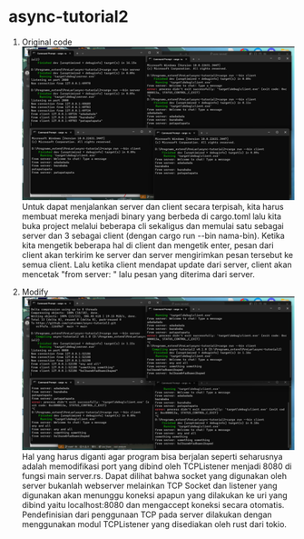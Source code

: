# async-tutorial2
1. Original code
![Screenshot hasil awal](screenshot/result_1.png)
Untuk dapat menjalankan server dan client secara terpisah, kita harus membuat mereka menjadi binary yang berbeda di cargo.toml lalu kita buka project melalui beberapa cli sekaligus dan memulai satu sebagai server dan 3 sebagai client (dengan cargo run --bin nama-bin). Ketika kita mengetik beberapa hal di client dan mengetik enter, pesan dari client akan terkirim ke server dan server mengirimkan pesan tersebut ke semua client. Lalu ketika client mendapat update dari server, client akan mencetak "from server: " lalu pesan yang diterima dari server.

2. Modify 
![Screenshot setelah di ganti](screenshot/result_2.png)
Hal yang harus diganti agar program bisa berjalan seperti seharusnya adalah memodifikasi port yang dibind oleh TCPListener menjadi 8080 di fungsi main server.rs. Dapat dilihat bahwa socket yang digunakan oleh server bukanlah webserver melainkan TCP Socket dan listener yang digunakan akan menunggu koneksi apapun yang dilakukan ke uri yang dibind yaitu localhost:8080 dan mengaccept koneksi secara otomatis. Pendefinisian dari penggunaan TCP pada server dilakukan dengan menggunakan modul TCPListener yang disediakan oleh rust dari tokio.